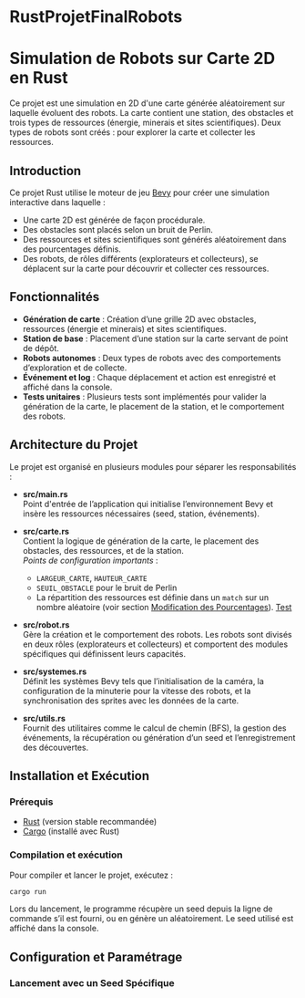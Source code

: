 # RustProjetFinalRobots

# Simulation de Robots sur Carte 2D en Rust

Ce projet est une simulation en 2D d'une carte générée aléatoirement sur laquelle évoluent des robots. La carte contient une station, des obstacles et trois types de ressources (énergie, minerais et sites scientifiques). Deux types de robots sont créés : pour explorer la carte et collecter les ressources.


## Introduction

Ce projet Rust utilise le moteur de jeu [Bevy](https://bevyengine.org/) pour créer une simulation interactive dans laquelle :
- Une carte 2D est générée de façon procédurale.
- Des obstacles sont placés selon un bruit de Perlin.
- Des ressources et sites scientifiques sont générés aléatoirement dans des pourcentages définis.
- Des robots, de rôles différents (explorateurs et collecteurs), se déplacent sur la carte pour découvrir et collecter ces ressources.

## Fonctionnalités

- **Génération de carte** : Création d’une grille 2D avec obstacles, ressources (énergie et minerais) et sites scientifiques.
- **Station de base** : Placement d’une station sur la carte servant de point de dépôt.
- **Robots autonomes** : Deux types de robots avec des comportements d’exploration et de collecte.
- **Événement et log** : Chaque déplacement et action est enregistré et affiché dans la console.
- **Tests unitaires** : Plusieurs tests sont implémentés pour valider la génération de la carte, le placement de la station, et le comportement des robots.

## Architecture du Projet

Le projet est organisé en plusieurs modules pour séparer les responsabilités :

- **src/main.rs**  
  Point d'entrée de l’application qui initialise l’environnement Bevy et insère les ressources nécessaires (seed, station, événements).

- **src/carte.rs**  
  Contient la logique de génération de la carte, le placement des obstacles, des ressources, et de la station.  
  *Points de configuration importants* :  
  - `LARGEUR_CARTE`, `HAUTEUR_CARTE`  
  - `SEUIL_OBSTACLE` pour le bruit de Perlin  
  - La répartition des ressources est définie dans un `match` sur un nombre aléatoire (voir section [Modification des Pourcentages](#modification-des-pourcentages-de-génération-des-éléments-de-la-carte)). [Test](#prérequis)

- **src/robot.rs**  
  Gère la création et le comportement des robots. Les robots sont divisés en deux rôles (explorateurs et collecteurs) et comportent des modules spécifiques qui définissent leurs capacités.

- **src/systemes.rs**  
  Définit les systèmes Bevy tels que l’initialisation de la caméra, la configuration de la minuterie pour la vitesse des robots, et la synchronisation des sprites avec les données de la carte.

- **src/utils.rs**  
  Fournit des utilitaires comme le calcul de chemin (BFS), la gestion des événements, la récupération ou génération d’un seed et l’enregistrement des découvertes.

## Installation et Exécution

### Prérequis
- [Rust](https://www.rust-lang.org/tools/install) (version stable recommandée)
- [Cargo](https://doc.rust-lang.org/cargo/) (installé avec Rust)

### Compilation et exécution
Pour compiler et lancer le projet, exécutez :


```bash
cargo run
```

Lors du lancement, le programme récupère un seed depuis la ligne de commande s’il est fourni, ou en génère un aléatoirement. Le seed utilisé est affiché dans la console.

## Configuration et Paramétrage

### Lancement avec un Seed Spécifique
